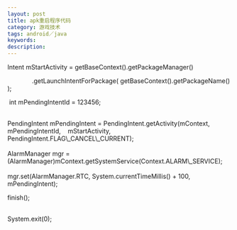 ```yaml
---
layout: post
title: apk重启程序代码
category: 游戏技术
tags: android／java
keywords: 
description: 
---
```


<div>

Intent mStartActivity = getBaseContext().getPackageManager()

</div>

<div>

<span class="Apple-tab-span" style="white-space:pre;"> </span>          
  .getLaunchIntentForPackage( getBaseContext().getPackageName() );

</div>

<div>

<span class="Apple-tab-span" style="white-space:pre;"> </span>int
mPendingIntentId = 123456;

</div>

<div>

<span class="Apple-tab-span" style="white-space:pre;">
</span>PendingIntent mPendingIntent =
PendingIntent.getActivity(mContext, mPendingIntentId,    mStartActivity,
PendingIntent.FLAG\_CANCEL\_CURRENT);

</div>

<div>

<span class="Apple-tab-span" style="white-space:pre;">
</span>AlarmManager mgr =
(AlarmManager)mContext.getSystemService(Context.ALARM\_SERVICE);

</div>

<div>

<span class="Apple-tab-span" style="white-space:pre;">
</span>mgr.set(AlarmManager.RTC, System.currentTimeMillis() + 100,
mPendingIntent);

</div>

<div>

finish();

</div>

<div>

<span class="Apple-tab-span" style="white-space:pre;">
</span>System.exit(0);

</div>







